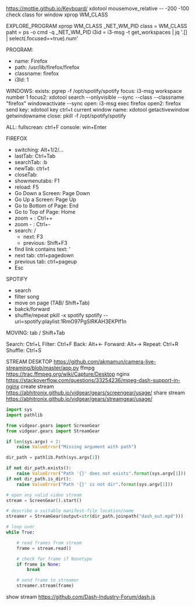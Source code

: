 
https://mottie.github.io/Keyboard/
xdotool mousemove_relative -- -200 -100
check class for window xprop WM_CLASS 

EXPLORE_PROGRAM
xprop WM_CLASS _NET_WM_PID
class = WM_CLASS
paht = ps -o cmd -q _NET_WM_PID
i3id = i3-msg -t get_workspaces | jq '.[] | select(.focused==true).num' 


PROGRAM:
- name: Firefox
- path: /usr/lib/firefox/firefox
- classname: firefox
- i3Id: 1

WINDOWS:
exists: pgrep -f /opt/spotify/spotify
focus: i3-msg workspace number 1
focus2:  xdotool search --onlyvisible --sync --class --classname "firefox" windowactivate --sync
open: i3-msg exec firefox
open2: firefox
send key: xdotool key ctrl+t
current window name: xdotool getactivewindow getwindowname
close: pkill -f /opt/spotify/spotify

ALL:
fullscrean: ctrl+F
console: win+Enter


FIREFOX
- switching: Alt+1/2/...
- lastTab: Ctrl+Tab
- searchTab: :b
- newTab: ctrl+t
- closeTab:
- showmenutabs: F1
- reload: F5
- Go Down a Screen: Page Down
- Go Up a Screen: Page Up
- Go to Bottom of Page:	End
- Go to Top of Page: Home
- zoom + : Ctrl++
- zoom - : Ctrl+-
- search: /
    - next: F3
    - previous: Shift+F3
- find link contains text: '
- next tab: ctrl+pagedown
- previous tab: ctrl+pageup
- Esc


SPOTIFY
- search
- filter song
- move on page (TAB/ Shift+Tab)
- bakck/forward
- shuffle/repeat
pkill -x spotify
spotify --uri=spotify:playlist:1RmO97PgSlRKAH3EKPIf1n

MOVING: tab / Shift+Tab

Search: Ctrl+L
Filter: Ctrl+F
Back: Alt+<-
Forward: Alt+->
Repeat: Ctrl+R
Shuffle: Ctrl+S


STREAM DESKTOP
https://github.com/akmamun/camera-live-streaming/blob/master/app.py
ffmpg
https://trac.ffmpeg.org/wiki/Capture/Desktop
nginx
https://stackoverflow.com/questions/33254236/mpeg-dash-support-in-nginx
create stream
https://abhitronix.github.io/vidgear/gears/screengear/usage/
share stream
https://abhitronix.github.io/vidgear/gears/streamgear/usage/

```python
import sys
import pathlib

from vidgear.gears import ScreanGear
from vidgear.gears import StreamGear

if len(sys.argv) < 2:
    raise ValueError("Missing argument with path")

dir_path = pathlib.Path(sys.argv[1])

if not dir_path.exists():
    raise ValueError("Path '{}' does not exists".format(sys.argv[1]))
if not dir_path.is_dir():
    raise ValueError("Path '{}' is not dir".format(sys.argv[1]))

# open any valid video stream
stream = ScreenGear().start()

# describe a suitable manifest-file location/name
streamer = StreamGear(output=str(dir_path.joinpath("dash_out.mpd")))

# loop over
while True:

    # read frames from stream
    frame = stream.read()

    # check for frame if Nonetype
    if frame is None:
        break

    # send frame to streamer
    streamer.stream(frame)

```

show stream
https://github.com/Dash-Industry-Forum/dash.js

